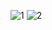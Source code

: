 ![1](https://github.com/YehorSk/moorhuhn/assets/95549799/f6b10a7e-56f8-4742-bac7-b2fe4ad9e6ed)
![2](https://github.com/YehorSk/moorhuhn/assets/95549799/5c521c3d-5543-49b8-a69c-08fdcd19ddb4)
